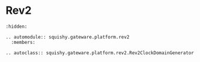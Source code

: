 # Rev2

```{toctree}
:hidden:
```

```{eval-rst}
.. automodule:: squishy.gateware.platform.rev2
  :members:

.. autoclass:: squishy.gateware.platform.rev2.Rev2ClockDomainGenerator


```
